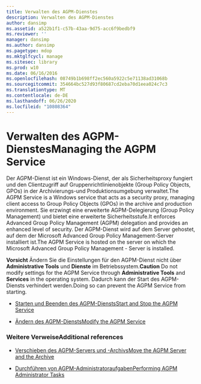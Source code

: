 ```yaml
---
title: Verwalten des AGPM-Dienstes
description: Verwalten des AGPM-Dienstes
author: dansimp
ms.assetid: a522b1f1-c57b-43aa-9d75-acc6f9bedbf9
ms.reviewer: ''
manager: dansimp
ms.author: dansimp
ms.pagetype: mdop
ms.mktglfcycl: manage
ms.sitesec: library
ms.prod: w10
ms.date: 06/16/2016
ms.openlocfilehash: 08749b1b698ff2ec560a5922c5e71138ad31068b
ms.sourcegitcommit: 354664bc527d93f80687cd2eba70d1eea024c7c3
ms.translationtype: MT
ms.contentlocale: de-DE
ms.lasthandoff: 06/26/2020
ms.locfileid: "10808364"
---
```

# <span data-ttu-id="40291-103">Verwalten des AGPM-Dienstes</span><span class="sxs-lookup"><span data-stu-id="40291-103">Managing the AGPM Service</span></span>


<span data-ttu-id="40291-104">Der AGPM-Dienst ist ein Windows-Dienst, der als Sicherheitsproxy fungiert und den Clientzugriff auf Gruppenrichtlinienobjekte (Group Policy Objects, GPOs) in der Archivierungs-und Produktionsumgebung verwaltet.</span><span class="sxs-lookup"><span data-stu-id="40291-104">The AGPM Service is a Windows service that acts as a security proxy, managing client access to Group Policy Objects (GPOs) in the archive and production environment.</span></span> <span data-ttu-id="40291-105">Sie erzwingt eine erweiterte AGPM-Delegierung (Group Policy Management) und bietet eine erweiterte Sicherheitsstufe.</span><span class="sxs-lookup"><span data-stu-id="40291-105">It enforces Advanced Group Policy Management (AGPM) delegation and provides an enhanced level of security.</span></span> <span data-ttu-id="40291-106">Der AGPM-Dienst wird auf dem Server gehostet, auf dem der Microsoft Advanced Group Policy Management-Server installiert ist.</span><span class="sxs-lookup"><span data-stu-id="40291-106">The AGPM Service is hosted on the server on which the Microsoft Advanced Group Policy Management - Server is installed.</span></span>

<span data-ttu-id="40291-107">**Vorsicht**  Ändern Sie die Einstellungen für den AGPM-Dienst nicht über **Administrative Tools** und **Dienste** im Betriebssystem.</span><span class="sxs-lookup"><span data-stu-id="40291-107">**Caution** Do not modify settings for the AGPM Service through **Administrative Tools** and **Services** in the operating system.</span></span> <span data-ttu-id="40291-108">Dadurch kann der Start des AGPM-Diensts verhindert werden.</span><span class="sxs-lookup"><span data-stu-id="40291-108">Doing so can prevent the AGPM Service from starting.</span></span>

 

-   [<span data-ttu-id="40291-109">Starten und Beenden des AGPM-Diensts</span><span class="sxs-lookup"><span data-stu-id="40291-109">Start and Stop the AGPM Service</span></span>](start-and-stop-the-agpm-service-agpm30ops.md)

-   [<span data-ttu-id="40291-110">Ändern des AGPM-Diensts</span><span class="sxs-lookup"><span data-stu-id="40291-110">Modify the AGPM Service</span></span>](modify-the-agpm-service-agpm30ops.md)

### <span data-ttu-id="40291-111">Weitere Verweise</span><span class="sxs-lookup"><span data-stu-id="40291-111">Additional references</span></span>

-   [<span data-ttu-id="40291-112">Verschieben des AGPM-Servers und -Archivs</span><span class="sxs-lookup"><span data-stu-id="40291-112">Move the AGPM Server and the Archive</span></span>](move-the-agpm-server-and-the-archive.md)

-   [<span data-ttu-id="40291-113">Durchführen von AGPM-Administratoraufgaben</span><span class="sxs-lookup"><span data-stu-id="40291-113">Performing AGPM Administrator Tasks</span></span>](performing-agpm-administrator-tasks-agpm30ops.md)

 

 





